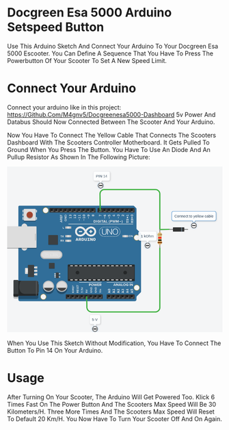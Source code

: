 # Docgreen Esa 5000 Arduino Setspeed Button
Use This Arduino Sketch And Connect Your Arduino To Your Docgreen Esa 5000 Escooter. You Can Define A Sequence That You Have To Press The Powerbutton Of Your Scooter To Set A New Speed Limit.


# Connect Your Arduino 
Connect your arduino like in this project: https://Github.Com/M4gnv5/Docgreenesa5000-Dashboard
5v Power And Databus Should Now Connected Between The Scooter And Your Arduino.

Now You Have To Connect The Yellow Cable That Connects The Scooters Dashboard With The Scooters Controller Motherboard. It Gets Pulled To Ground When You Press The Button. You Have To Use An Diode And An Pullup Resistor As Shown In The Following Picture:

![](pictures/arduino.png)

When You Use This Sketch Without Modification, You Have To Connect The Button To Pin 14 On Your Arduino.

# Usage

After Turning On Your Scooter, The Arduino Will Get Powered Too. Klick 6 Times Fast On The Power Button And The Scooters Max Speed Will Be 30 Kilometers/H. Three More Times And The Scooters Max Speed Will Reset To Default 20 Km/H. You Now Have To Turn Your Scooter Off And On Again.

